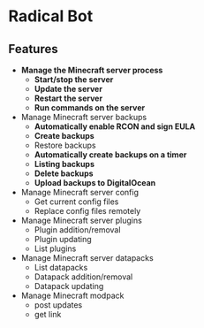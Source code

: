 # Radical Bot

## Features
- **Manage the Minecraft server process**
    - **Start/stop the server**
    - **Update the server**
    - **Restart the server**
    - **Run commands on the server**
- Manage Minecraft server backups
    - **Automatically enable RCON and sign EULA**
    - **Create backups**
    - Restore backups
    - **Automatically create backups on a timer**
    - **Listing backups**
    - **Delete backups**
    - **Upload backups to DigitalOcean**
- Manage Minecraft server config
    - Get current config files
    - Replace config files remotely
- Manage Minecraft server plugins
    - Plugin addition/removal
    - Plugin updating
    - List plugins
- Manage Minecraft server datapacks
    - List datapacks
    - Datapack addition/removal
    - Datapack updating
- Manage Minecraft modpack
    - post updates
    - get link